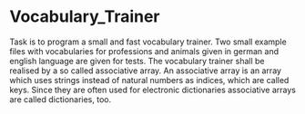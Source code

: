 # Vocabulary_Trainer
Task is to program a small and fast vocabulary trainer. Two small example files with vocabularies for professions and animals given in german and english language are given for tests. The vocabulary trainer shall be realised by a so called associative array. An associative array is an array which uses strings instead of natural numbers as indices, which are called keys. Since they are often used for electronic dictionaries associative arrays are called dictionaries, too.
